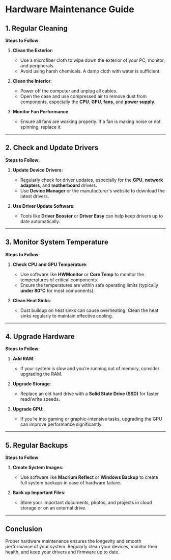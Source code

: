 # Hardware Maintenance Guide

## 1. Regular Cleaning

**Steps to Follow**:
1. **Clean the Exterior**:
   - Use a microfiber cloth to wipe down the exterior of your PC, monitor, and peripherals.
   - Avoid using harsh chemicals. A damp cloth with water is sufficient.

2. **Clean the Interior**:
   - Power off the computer and unplug all cables.
   - Open the case and use compressed air to remove dust from components, especially the **CPU**, **GPU**, **fans**, and **power supply**.

3. **Monitor Fan Performance**:
   - Ensure all fans are working properly. If a fan is making noise or not spinning, replace it.

---

## 2. Check and Update Drivers

**Steps to Follow**:
1. **Update Device Drivers**:
   - Regularly check for driver updates, especially for the **GPU**, **network adapters**, and **motherboard** drivers.
   - Use **Device Manager** or the manufacturer's website to download the latest drivers.

2. **Use Driver Update Software**:
   - Tools like **Driver Booster** or **Driver Easy** can help keep drivers up to date automatically.

---

## 3. Monitor System Temperature

**Steps to Follow**:
1. **Check CPU and GPU Temperature**:
   - Use software like **HWMonitor** or **Core Temp** to monitor the temperatures of critical components.
   - Ensure the temperatures are within safe operating limits (typically **under 80°C** for most components).

2. **Clean Heat Sinks**:
   - Dust buildup on heat sinks can cause overheating. Clean the heat sinks regularly to maintain effective cooling.

---

## 4. Upgrade Hardware

**Steps to Follow**:
1. **Add RAM**:
   - If your system is slow and you’re running out of memory, consider upgrading the RAM.

2. **Upgrade Storage**:
   - Replace an old hard drive with a **Solid State Drive (SSD)** for faster read/write speeds.

3. **Upgrade GPU**:
   - If you’re into gaming or graphic-intensive tasks, upgrading the GPU can improve performance significantly.

---

## 5. Regular Backups

**Steps to Follow**:
1. **Create System Images**:
   - Use software like **Macrium Reflect** or **Windows Backup** to create full system backups in case of hardware failure.

2. **Back up Important Files**:
   - Store your important documents, photos, and projects in cloud storage or on an external drive.

---

## Conclusion

Proper hardware maintenance ensures the longevity and smooth performance of your system. Regularly clean your devices, monitor their health, and keep your drivers and firmware up to date.
